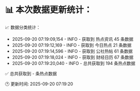 📊 本次数据更新统计：
==========================

📈 数据分类统计：
- 2025-09-20 07:19:09,154 - INFO - 获取到 热点资讯 45 条数据
- 2025-09-20 07:19:12,169 - INFO - 获取到 今日热点 21 条数据
- 2025-09-20 07:19:14,596 - INFO - 获取到 公社热帖 61 条数据
- 2025-09-20 07:19:18,024 - INFO - 获取到 财经日历 67 条数据
- 2025-09-20 07:19:20,040 - INFO - 总共获取到 194 条热点数据

✅ 总共获取到 - 条热点数据

🕐 更新时间: 2025-09-20 07:19:20
